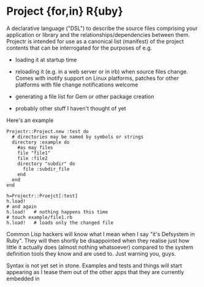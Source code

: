 # Project {for,in} R{uby}

A declarative language ("DSL") to describe the source files comprising
your application or library and the relationships/dependencies between
them.  Projectr is intended for use as a canonical list (manifest) of
the project contents that can be interrogated for the purposes of e.g.

* loading it at startup time

* reloading it (e.g. in a web server or in irb) when source files
  change.  Comes with inotify support on Linux platforms, patches for
  other platforms with file change notifications welcome

* generating a file list for Gem or other package creation 

* probably other stuff I haven't thought of yet

Here's an example

    Projectr::Project.new :test do
      # directories may be named by symbols or strings
      directory :example do
        #as may files
        file "file1"
        file :file2
        directory "subdir" do 
          file :subdir_file
        end
      end
    end

    h=Projectr::Proejct[:test]
    h.load!
    # and again
    h.load!   # nothing happens this time
    # touch example/file1.rb
    h.load!   # loads only the changed file


Common Lisp hackers will know what I mean when I say "it's Defsystem in 
Ruby".  They will then shortly be disappointed when they realise just
how little it actually does (almost nothing whatsoever) compared to the
system definition tools they know and are used to.  Just warning you,
guys.

Syntax is not yet set in stone.  Examples and tests and things will
start appearing as I tease them out of the other apps that they are
currently embedded in
